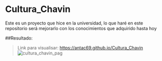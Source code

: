 # Cultura_Chavin
Este es un proyecto que hice en la universidad, lo que haré en este repositorio será mejorarlo con los conocimientos que adquirido hasta hoy

##Resultado:
>Link para visualisar:
https://antac69.github.io/Cultura_Chavin
![cultura_chavin_pag](https://repository-images.githubusercontent.com/205601687/397d8880-9e97-11ea-9f3f-31f78a318a10)
